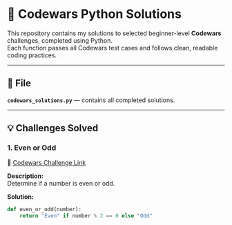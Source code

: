 # 🐍 Codewars Python Solutions

This repository contains my solutions to selected beginner-level **Codewars** challenges, completed using Python.  
Each function passes all Codewars test cases and follows clean, readable coding practices.

---

## 📁 File
**`codewars_solutions.py`** — contains all completed solutions.

---

## 💡 Challenges Solved

### 1. Even or Odd  
🔗 [Codewars Challenge Link](https://www.codewars.com/kata/53da3dbb4a5168369a0000fe)

**Description:**  
Determine if a number is even or odd.

**Solution:**
```python
def even_or_odd(number):
    return "Even" if number % 2 == 0 else "Odd"

